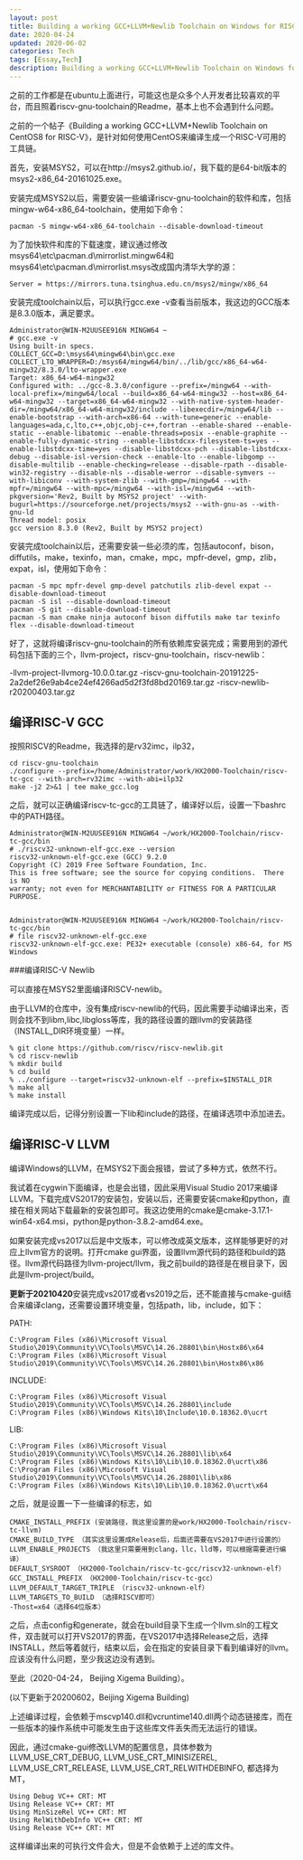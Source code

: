 ```yaml
---
layout: post
title: Building a working GCC+LLVM+Newlib Toolchain on Windows for RISC-V
date: 2020-04-24
updated: 2020-06-02
categories: Tech
tags: [Essay,Tech]
description: Building a working GCC+LLVM+Newlib Toolchain on Windows for RISC-V，主要介绍一下如何在Windows上面编译一个可用的LLVM for RISC-V工具链，包括riscv-gcc和riscv-newlib，从源码进行编译。
---
```


之前的工作都是在ubuntu上面进行，可能这也是众多个人开发者比较喜欢的平台，而且照着riscv-gnu-toolchain的Readme，基本上也不会遇到什么问题。

之前的一个帖子《Building a working GCC+LLVM+Newlib Toolchain on CentOS8 for RISC-V》，是针对如何使用CentOS来编译生成一个RISC-V可用的工具链。

首先，安装MSYS2，可以在http://msys2.github.io/，我下载的是64-bit版本的msys2-x86_64-20161025.exe。

安装完成MSYS2以后，需要安装一些编译riscv-gnu-toolchain的软件和库，包括mingw-w64-x86_64-toolchain，使用如下命令：

```
pacman -S mingw-w64-x86_64-toolchain --disable-download-timeout
```

为了加快软件和库的下载速度，建议通过修改msys64\etc\pacman.d\mirrorlist.mingw64和msys64\etc\pacman.d\mirrorlist.msys改成国内清华大学的源：

```
Server = https://mirrors.tuna.tsinghua.edu.cn/msys2/mingw/x86_64
```

安装完成toolchain以后，可以执行gcc.exe -v查看当前版本，我这边的GCC版本是8.3.0版本，满足要求。

```
Administrator@WIN-M2UUSEE916N MINGW64 ~
# gcc.exe -v
Using built-in specs.
COLLECT_GCC=D:\msys64\mingw64\bin\gcc.exe
COLLECT_LTO_WRAPPER=D:/msys64/mingw64/bin/../lib/gcc/x86_64-w64-mingw32/8.3.0/lto-wrapper.exe
Target: x86_64-w64-mingw32
Configured with: ../gcc-8.3.0/configure --prefix=/mingw64 --with-local-prefix=/mingw64/local --build=x86_64-w64-mingw32 --host=x86_64-w64-mingw32 --target=x86_64-w64-mingw32 --with-native-system-header-dir=/mingw64/x86_64-w64-mingw32/include --libexecdir=/mingw64/lib --enable-bootstrap --with-arch=x86-64 --with-tune=generic --enable-languages=ada,c,lto,c++,objc,obj-c++,fortran --enable-shared --enable-static --enable-libatomic --enable-threads=posix --enable-graphite --enable-fully-dynamic-string --enable-libstdcxx-filesystem-ts=yes --enable-libstdcxx-time=yes --disable-libstdcxx-pch --disable-libstdcxx-debug --disable-isl-version-check --enable-lto --enable-libgomp --disable-multilib --enable-checking=release --disable-rpath --disable-win32-registry --disable-nls --disable-werror --disable-symvers --with-libiconv --with-system-zlib --with-gmp=/mingw64 --with-mpfr=/mingw64 --with-mpc=/mingw64 --with-isl=/mingw64 --with-pkgversion='Rev2, Built by MSYS2 project' --with-bugurl=https://sourceforge.net/projects/msys2 --with-gnu-as --with-gnu-ld
Thread model: posix
gcc version 8.3.0 (Rev2, Built by MSYS2 project)

```

安装完成toolchain以后，还需要安装一些必须的库，包括autoconf，bison，diffutils，make，texinfo，man，cmake，mpc，mpfr-devel，gmp，zlib，expat，isl，使用如下命令：

```
pacman -S mpc mpfr-devel gmp-devel patchutils zlib-devel expat --disable-download-timeout
pacman -S isl --disable-download-timeout
pacman -S git --disable-download-timeout
pacman -S man cmake ninja autoconf bison diffutils make tar texinfo flex --disable-download-timeout
```

好了，这就将编译riscv-gnu-toolchain的所有依赖库安装完成；需要用到的源代码包括下面的三个，llvm-project，riscv-gnu-toolchain，riscv-newlib：

-llvm-project-llvmorg-10.0.0.tar.gz
-riscv-gnu-toolchain-20191225-2a2def26e9ab4ce24ef4266ad5d2f3fd8bd20169.tar.gz
-riscv-newlib-r20200403.tar.gz

## 编译RISC-V GCC

按照RISCV的Readme，我选择的是rv32imc，ilp32，

```
cd riscv-gnu-toolchain
./configure --prefix=/home/Administrator/work/HX2000-Toolchain/riscv-tc-gcc --with-arch=rv32imc --with-abi=ilp32
make -j2 2>&1 | tee make_gcc.log
```

之后，就可以正确编译riscv-tc-gcc的工具链了，编译好以后，设置一下bashrc中的PATH路径。

```
Administrator@WIN-M2UUSEE916N MINGW64 ~/work/HX2000-Toolchain/riscv-tc-gcc/bin
# ./riscv32-unknown-elf-gcc.exe --version
riscv32-unknown-elf-gcc.exe (GCC) 9.2.0
Copyright (C) 2019 Free Software Foundation, Inc.
This is free software; see the source for copying conditions.  There is NO
warranty; not even for MERCHANTABILITY or FITNESS FOR A PARTICULAR PURPOSE.


Administrator@WIN-M2UUSEE916N MINGW64 ~/work/HX2000-Toolchain/riscv-tc-gcc/bin
# file riscv32-unknown-elf-gcc.exe
riscv32-unknown-elf-gcc.exe: PE32+ executable (console) x86-64, for MS Windows
```

###编译RISC-V Newlib

可以直接在MSYS2里面编译RISCV-newlib。

由于LLVM的仓库中，没有集成riscv-newlib的代码，因此需要手动编译出来，否则会找不到libm,libc,libgloss等库，我的路径设置的跟llvm的安装路径（INSTALL_DIR环境变量）一样。

```
% git clone https://github.com/riscv/riscv-newlib.git
% cd riscv-newlib 
% mkdir build
% cd build
% ../configure --target=riscv32-unknown-elf --prefix=$INSTALL_DIR
% make all
% make install
```

编译完成以后，记得分别设置一下lib和include的路径，在编译选项中添加进去。

## 编译RISC-V LLVM

编译Windows的LLVM，在MSYS2下面会报错，尝试了多种方式，依然不行。

我试着在cygwin下面编译，也是会出错，因此采用Visual Studio 2017来编译LLVM。下载完成VS2017的安装包，安装以后，还需要安装cmake和python，直接在相关网站下载最新的安装包即可。我这边使用的cmake是cmake-3.17.1-win64-x64.msi，python是python-3.8.2-amd64.exe。

如果安装完成vs2017以后是中文版本，可以修改成英文版本，这样能够更好的对应上llvm官方的说明。打开cmake gui界面，设置llvm源代码的路径和build的路径。llvm源代码路径为llvm-project/llvm，我之前build的路径是在根目录下，因此是llvm-project/build。

**更新于20210420**安装完成vs2017或者vs2019之后，还不能直接与cmake-gui结合来编译clang，还需要设置环境变量，包括path，lib，include，如下：

PATH:
```
C:\Program Files (x86)\Microsoft Visual Studio\2019\Community\VC\Tools\MSVC\14.26.28801\bin\Hostx86\x64
C:\Program Files (x86)\Microsoft Visual Studio\2019\Community\VC\Tools\MSVC\14.26.28801\bin\Hostx86\x86
```
INCLUDE:
```
C:\Program Files (x86)\Microsoft Visual Studio\2019\Community\VC\Tools\MSVC\14.26.28801\include
C:\Program Files (x86)\Windows Kits\10\Include\10.0.18362.0\ucrt
```
LIB:
```
C:\Program Files (x86)\Microsoft Visual Studio\2019\Community\VC\Tools\MSVC\14.26.28801\lib\x64
C:\Program Files (x86)\Windows Kits\10\Lib\10.0.18362.0\ucrt\x86
C:\Program Files (x86)\Microsoft Visual Studio\2019\Community\VC\Tools\MSVC\14.26.28801\lib\x86
C:\Program Files (x86)\Windows Kits\10\Lib\10.0.18362.0\ucrt\x64
```


之后，就是设置一下一些编译的标志，如
```
CMAKE_INSTALL_PREFIX (安装路径，我这里设置的是work/HX2000-Toolchain/riscv-tc-llvm)
CMAKE_BUILD_TYPE （其实这里设置成Release后，后面还需要在VS2017中进行设置的）
LLVM_ENABLE_PROJECTS （我这里只需要用到clang，llc，lld等，可以根据需要进行编译）
DEFAULT_SYSROOT （HX2000-Toolchain/riscv-tc-gcc/riscv32-unknown-elf） 
GCC_INSTALL_PREFIX （HX2000-Toolchain/riscv-tc-gcc） 
LLVM_DEFAULT_TARGET_TRIPLE （riscv32-unknown-elf）
LLVM_TARGETS_TO_BUILD （选择RISCV即可）
-Thost=x64（选择64位版本）
```

之后，点击config和generate，就会在build目录下生成一个llvm.sln的工程文件，双击就可以打开VS2017的界面，在VS2017中选择Release之后，选择INSTALL，然后等着就行，结束以后，会在指定的安装目录下看到编译好的llvm。应该没有什么问题，至少我这边没有遇到。

至此（2020-04-24， Beijing Xigema Building）。

(以下更新于20200602，Beijing Xigema Building)

上述编译过程，会依赖于mscvp140.dll和vcruntime140.dll两个动态链接库，而在一些版本的操作系统中可能发生由于这些库文件丢失而无法运行的错误。

因此，通过cmake-gui修改LLVM的配置信息，具体参数为LLVM_USE_CRT_DEBUG, LLVM_USE_CRT_MINISIZEREL, LLVM_USE_CRT_RELEASE, LLVM_USE_CRT_RELWITHDEBINFO, 都选择为MT，

```
Using Debug VC++ CRT: MT
Using Release VC++ CRT: MT
Using MinSizeRel VC++ CRT: MT
Using RelWithDebInfo VC++ CRT: MT
Using Release VC++ CRT: MT
```
这样编译出来的可执行文件会大，但是不会依赖于上述的库文件。
